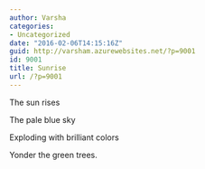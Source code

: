 ```yaml
---
author: Varsha
categories:
- Uncategorized
date: "2016-02-06T14:15:16Z"
guid: http://varsham.azurewebsites.net/?p=9001
id: 9001
title: Sunrise
url: /?p=9001
---
```


The sun rises

The pale blue sky

Exploding with brilliant colors

Yonder the green trees.
